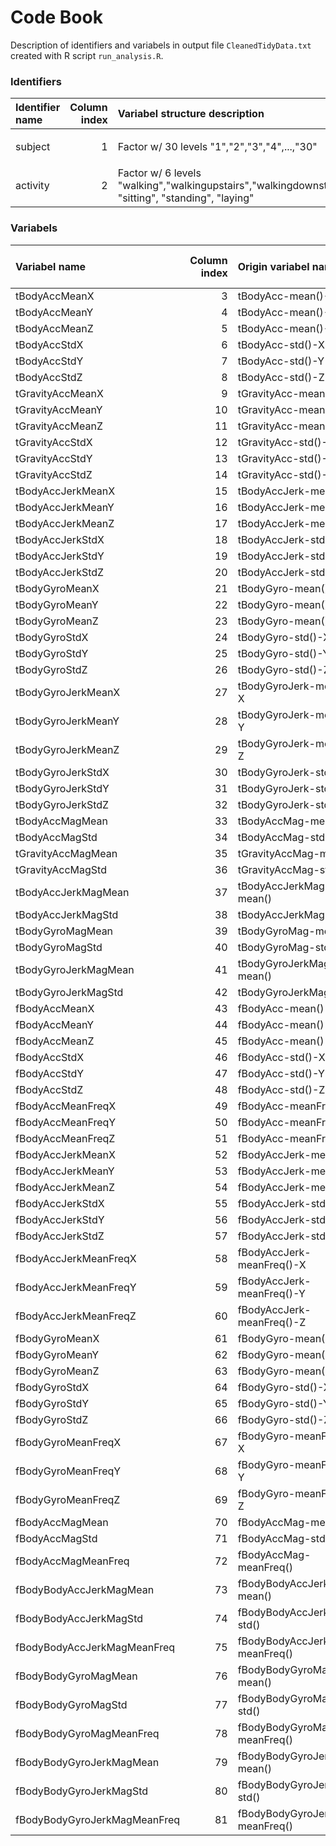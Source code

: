 # Code Book

Description of identifiers and variabels in output file `CleanedTidyData.txt` created with R script `run_analysis.R`.

### Identifiers
Identifier name|Column index|Variabel structure description|Origin
:--|--:|:--|:--
subject|1|Factor w/ 30 levels "1","2","3","4",...,"30"|`subject_train.txt` and `subject_test.txt`
activity|2|Factor w/ 6 levels "walking","walkingupstairs","walkingdownstairs", "sitting", "standing", "laying" |`activity_labels.txt`

### Variabels
|Variabel name|Column index|Origin variabel name|Origin  column index
|:--|--:|:--|--:|
|tBodyAccMeanX|3|tBodyAcc-mean()-X|1
|tBodyAccMeanY|4|tBodyAcc-mean()-Y|2
|tBodyAccMeanZ|5|tBodyAcc-mean()-Z|3
|tBodyAccStdX|6|tBodyAcc-std()-X|4
|tBodyAccStdY|7|tBodyAcc-std()-Y|5
|tBodyAccStdZ|8|tBodyAcc-std()-Z|6
|tGravityAccMeanX|9|tGravityAcc-mean()-X|41
|tGravityAccMeanY|10|tGravityAcc-mean()-Y|42
|tGravityAccMeanZ|11|tGravityAcc-mean()-Z|43
|tGravityAccStdX|12|tGravityAcc-std()-X|44
|tGravityAccStdY|13|tGravityAcc-std()-Y|45
|tGravityAccStdZ|14|tGravityAcc-std()-Z|46
|tBodyAccJerkMeanX|15|tBodyAccJerk-mean()-X|81
|tBodyAccJerkMeanY|16|tBodyAccJerk-mean()-Y|82
|tBodyAccJerkMeanZ|17|tBodyAccJerk-mean()-Z|83
|tBodyAccJerkStdX|18|tBodyAccJerk-std()-X|84
|tBodyAccJerkStdY|19|tBodyAccJerk-std()-Y|85
|tBodyAccJerkStdZ|20|tBodyAccJerk-std()-Z|86
|tBodyGyroMeanX|21|tBodyGyro-mean()-X|121
|tBodyGyroMeanY|22|tBodyGyro-mean()-Y|122
|tBodyGyroMeanZ|23|tBodyGyro-mean()-Z|123
|tBodyGyroStdX|24|tBodyGyro-std()-X|124
|tBodyGyroStdY|25|tBodyGyro-std()-Y|125
|tBodyGyroStdZ|26|tBodyGyro-std()-Z|126
|tBodyGyroJerkMeanX|27|tBodyGyroJerk-mean()-X|161
|tBodyGyroJerkMeanY|28|tBodyGyroJerk-mean()-Y|162
|tBodyGyroJerkMeanZ|29|tBodyGyroJerk-mean()-Z|163
|tBodyGyroJerkStdX|30|tBodyGyroJerk-std()-X|164
|tBodyGyroJerkStdY|31|tBodyGyroJerk-std()-Y|165
|tBodyGyroJerkStdZ|32|tBodyGyroJerk-std()-Z|166
|tBodyAccMagMean|33|tBodyAccMag-mean()|201
|tBodyAccMagStd|34|tBodyAccMag-std()|202
|tGravityAccMagMean|35|tGravityAccMag-mean()|214
|tGravityAccMagStd|36|tGravityAccMag-std()|215
|tBodyAccJerkMagMean|37|tBodyAccJerkMag-mean()|227
|tBodyAccJerkMagStd|38|tBodyAccJerkMag-std()|228
|tBodyGyroMagMean|39|tBodyGyroMag-mean()|240
|tBodyGyroMagStd|40|tBodyGyroMag-std()|241
|tBodyGyroJerkMagMean|41|tBodyGyroJerkMag-mean()|253
|tBodyGyroJerkMagStd|42|tBodyGyroJerkMag-std()|254
|fBodyAccMeanX|43|fBodyAcc-mean()-X|266
|fBodyAccMeanY|44|fBodyAcc-mean()-Y|267
|fBodyAccMeanZ|45|fBodyAcc-mean()-Z|268
|fBodyAccStdX|46|fBodyAcc-std()-X|269
|fBodyAccStdY|47|fBodyAcc-std()-Y|270
|fBodyAccStdZ|48|fBodyAcc-std()-Z|271
|fBodyAccMeanFreqX|49|fBodyAcc-meanFreq()-X|294
|fBodyAccMeanFreqY|50|fBodyAcc-meanFreq()-Y|295
|fBodyAccMeanFreqZ|51|fBodyAcc-meanFreq()-Z|296
|fBodyAccJerkMeanX|52|fBodyAccJerk-mean()-X|345
|fBodyAccJerkMeanY|53|fBodyAccJerk-mean()-Y|346
|fBodyAccJerkMeanZ|54|fBodyAccJerk-mean()-Z|347
|fBodyAccJerkStdX|55|fBodyAccJerk-std()-X|348
|fBodyAccJerkStdY|56|fBodyAccJerk-std()-Y|349
|fBodyAccJerkStdZ|57|fBodyAccJerk-std()-Z|350
|fBodyAccJerkMeanFreqX|58|fBodyAccJerk-meanFreq()-X|373
|fBodyAccJerkMeanFreqY|59|fBodyAccJerk-meanFreq()-Y|374
|fBodyAccJerkMeanFreqZ|60|fBodyAccJerk-meanFreq()-Z|375
|fBodyGyroMeanX|61|fBodyGyro-mean()-X|424
|fBodyGyroMeanY|62|fBodyGyro-mean()-Y|425
|fBodyGyroMeanZ|63|fBodyGyro-mean()-Z|426
|fBodyGyroStdX|64|fBodyGyro-std()-X|427
|fBodyGyroStdY|65|fBodyGyro-std()-Y|428
|fBodyGyroStdZ|66|fBodyGyro-std()-Z|429
|fBodyGyroMeanFreqX|67|fBodyGyro-meanFreq()-X|452
|fBodyGyroMeanFreqY|68|fBodyGyro-meanFreq()-Y|453
|fBodyGyroMeanFreqZ|69|fBodyGyro-meanFreq()-Z|454
|fBodyAccMagMean|70|fBodyAccMag-mean()|503
|fBodyAccMagStd|71|fBodyAccMag-std()|504
|fBodyAccMagMeanFreq|72|fBodyAccMag-meanFreq()|513
|fBodyBodyAccJerkMagMean|73|fBodyBodyAccJerkMag-mean()|516
|fBodyBodyAccJerkMagStd|74|fBodyBodyAccJerkMag-std()|517
|fBodyBodyAccJerkMagMeanFreq|75|fBodyBodyAccJerkMag-meanFreq()|526
|fBodyBodyGyroMagMean|76|fBodyBodyGyroMag-mean()|529
|fBodyBodyGyroMagStd|77|fBodyBodyGyroMag-std()|530
|fBodyBodyGyroMagMeanFreq|78|fBodyBodyGyroMag-meanFreq()|539
|fBodyBodyGyroJerkMagMean|79|fBodyBodyGyroJerkMag-mean()|542
|fBodyBodyGyroJerkMagStd|80|fBodyBodyGyroJerkMag-std()|543
|fBodyBodyGyroJerkMagMeanFreq|81|fBodyBodyGyroJerkMag-meanFreq()|552
